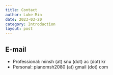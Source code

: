 ```yaml
---
title: Contact
author: Luke Min
date: 2023-03-20
category: Introduction
layout: post
---
```



E-mail
--------------------
+ Professional: minsh (at) snu (dot) ac (dot) kr
+ Personal: pianomsh2080 (at) gmail (dot) com